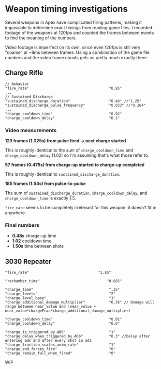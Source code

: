 # Weapon timing investigations

Several weapons in Apex have complicated firing patterns, making it impossible to determine exact timings from reading game files. I recorded footage of the weapons at 120fps and counted the frames between events to find the meaning of the numbers.

Video footage is imperfect on its own, since even 120fps is still very "coarse" at ~8ms between frames. Using a combination of the game file numbers and the video frame counts gets us pretty much exactly there.


## Charge Rifle

```
// Behavior
"fire_rate"   									"0.95"
...
// Sustained Discharge
"sustained_discharge_duration"	                "0.48" //"1.25"
"sustained_discharge_pulse_frequency"			"0.033" //"0.104"
...
"charge_cooldown_time"							"0.92"
"charge_cooldown_delay"   						"0.1"
```

### Video measurements

**123 frames (1.025s) from pulse fired -> next charge started**

This is roughly identical to the sum of `charge_cooldown_time` and `charge_cooldown_delay` (1.02) so I'm assuming that's what those refer to.

**57 frames (0.475s) from charge-up started to charge-up completed**

This is roughly identical to `sustained_discharge_duration`.

**185 frames (1.54s) from pulse-to-pulse**

The sum of `sustained_discharge_duration`, `charge_cooldown_delay`, and `charge_cooldown_time` is exactly 1.5.

`fire_rate` seems to be completely irrelevant for this weapon; it doesn't fit in anywhere.

### Final numbers

- **0.48s** charge-up time
- **1.02** cooldown time
- **1.50s** time between shots


## 3030 Repeater

```
"fire_rate"                                "3.85"

"rechamber_time"                               "0.685"

"charge_time" 									".35"
"charge_levels"									"2"
"charge_level_base"								"1"
"charge_additional_damage_multiplier"			"0.36" // Damage will range between near_value and (near_value + near_value*chargeFrac*charge_additional_damage_multiplier)

"charge_cooldown_time"							"0.01"
"charge_cooldown_delay"   						"0.0"

"charge_is_triggered_by_ADS"					"1"
"charge_delay_when_triggered_by_ADS"			"0.3" //Delay after entering ads and after every shot in ads
"charge_fraction_scales_anim_rate"				"1"
"charge_end_forces_fire"						"0"
"charge_remain_full_when_fired"                 "0"
```

WIP
